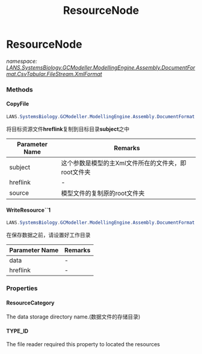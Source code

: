 ﻿---
title: ResourceNode
---

# ResourceNode
_namespace: [LANS.SystemsBiology.GCModeller.ModellingEngine.Assembly.DocumentFormat.CsvTabular.FileStream.XmlFormat](N-LANS.SystemsBiology.GCModeller.ModellingEngine.Assembly.DocumentFormat.CsvTabular.FileStream.XmlFormat.html)_



### Methods

#### CopyFile
```csharp
LANS.SystemsBiology.GCModeller.ModellingEngine.Assembly.DocumentFormat.CsvTabular.FileStream.XmlFormat.ResourceNode.CopyFile(System.String,System.String,LANS.SystemsBiology.GCModeller.ModellingEngine.Assembly.DocumentFormat.CsvTabular.FileStream.XmlFormat.HrefLink)
```
将目标资源文件**hreflink**复制到目标目录**subject**之中

|Parameter Name|Remarks|
|--------------|-------|
|subject|这个参数是模型的主Xml文件所在的文件夹，即root文件夹|
|hreflink|-|
|source|模型文件的复制原的root文件夹|


#### WriteResource``1
```csharp
LANS.SystemsBiology.GCModeller.ModellingEngine.Assembly.DocumentFormat.CsvTabular.FileStream.XmlFormat.ResourceNode.WriteResource``1(``0,LANS.SystemsBiology.GCModeller.ModellingEngine.Assembly.DocumentFormat.CsvTabular.FileStream.XmlFormat.HrefLink@)
```
在保存数据之前，请设置好工作目录

|Parameter Name|Remarks|
|--------------|-------|
|data|-|
|hreflink|-|




### Properties

#### ResourceCategory
The data storage directory name.(数据文件的存储目录)
#### TYPE_ID
The file reader required this property to located the resources

